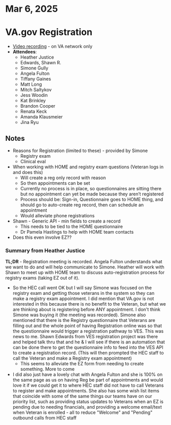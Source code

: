 # Mar 6, 2025
# VA.gov Registration 
- [Video recording](https://dvagov-my.sharepoint.com/:v:/g/personal/heather_justice1_va_gov/EQk3hJ_xBHNMsk_Z5KTn_fEB7T61zJtq3xsCwNNOf6xDmw?e=EvTpvn&nav=eyJyZWZlcnJhbEluZm8iOnsicmVmZXJyYWxBcHAiOiJTdHJlYW1XZWJBcHAiLCJyZWZlcnJhbFZpZXciOiJTaGFyZURpYWxvZy1MaW5rIiwicmVmZXJyYWxBcHBQbGF0Zm9ybSI6IldlYiIsInJlZmVycmFsTW9kZSI6InZpZXcifX0%3D) - on VA network only
- **Attendees**:
     - Heather Justice
     - Edwards, Shawn R.
     - Simone Gully
     - Angela Fulton
     - Tiffany Gaines
     - Matt Long
     - Mitch Saltykov
     - Jess Woodin
     - Kat Brinkley
     - Brandon Cooper
     - Renata Keck
     - Amanda Klausmeier
     - Jina Ryu

## Notes 
- Reasons for Registration (limited to these) - provided by Simone 
     - Registry exam
     - Clinical eval
- When working with HOME and registry exam questions (Veteran logs in and does this)
     - Will create a reg only record with reason
     - So then appointments can be set
     - Currently no process is in place, so questionnaires are sitting there but no appointment can yet be made because they aren’t registered
     - Process should be: Sign-in, Questionnaire goes to HOME thing, and should go to auto-create reg record, then can schedule an appointment
     - Would alleviate phone registrations
- Shawn - Generic API - min fields to create a record
     - This needs to be tied to the HOME questionnaire
     - Dr Pamela Hastings to help with HOME team contacts
- Does this even involve EZ??

### Summary from Heather Justice
**TL;DR** - Registration meeting is recorded. Angela Fulton understands what we want to do and will help communicate to Simone. Heather will work with Shawn to meet up with HOME team to discuss auto-registration process for registry exams (taking EZ out of it).
- So the HEC call went OK but I will say Simone was focused on the registry exam and getting those veterans in the system so they can make a registry exam appointment.  I did mention that VA.gov is not interested in this because there is no benefit to the Veteran, but what we are thinking about is registering before ANY appointment.  I don't think Simone was buying it (the meeting was recorded). Simone also mentioned that there is the Registry questionnaire that Veterans are filling out and the whole point of having Registration online was so that the questionnaire would trigger a registration pathway to VES.  This was news to me.  Shawn Edwards from VES registration project was there and helped talk thru that and he & I will see if there is an automation that can be done there to get the questionnaire info to feed into the VES API to create a registration record.  (This will then prompted the HEC staff to call the Veteran and make a Registry exam appointment)
     - This seems to alleviate the EZ form from needing to create something.  More to come
- I did also just have a lovely chat with Angela Fulton and she is 100% on the same page as us on having Reg be part of appointments and would love it if we could get it to where HEC staff did not have to call Veterans to register and make appointments.  She also has some wish list items that coincide with some of the same things our teams have on our priority list, such as providing status updates to Veterans when an EZ is pending due to needing financials, and providing a welcome email/text when Veteran is enrolled - all to reduce "Welcome" and "Pending" outbound calls from HEC staff 


